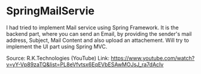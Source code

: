 # SpringMailServie

I had tried to implement Mail service using Spring Framework. It is the backend part, where you can send an Email, by providing the sender's mail address, Subject, Mail Content and also upload an attachement.
Will try to implement the UI part using Spring MVC.

Source: R.K.Technologies (YouTube)
Link: https://www.youtube.com/watch?v=yY-Vp89zaTQ&list=PL8eVfvtsx6EqEVbESAwMOJsJ_ra7dAcIv 
